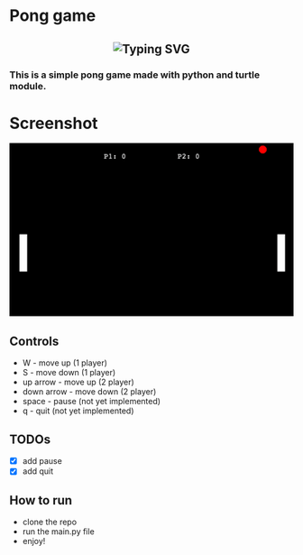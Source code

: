 # Pong game 

<div align="center">
  <h2>
    <img src="https://readme-typing-svg.herokuapp.com?font=Fira+Code&size=30&duration=3000&pause=1000&color=B22222&center=true&vCenter=true&width=435&lines=Contribute+to+this+project!;Leave+a+star+if+you+like+it!" alt="Typing SVG" />
  </h2>
</div>

### This is a simple pong game made with python and turtle module.

# Screenshot
![screen_1.png](screen_1.png)

## Controls
- W - move up (1 player)
- S - move down (1 player)
- up arrow - move up (2 player)
- down arrow - move down (2 player)
- space - pause (not yet implemented)
- q - quit (not yet implemented)


## TODOs

- [x] add pause
- [x] add quit

## How to run

- clone the repo
- run the main.py file
- enjoy!


